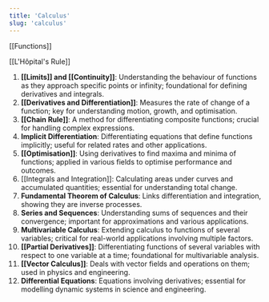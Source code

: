 ```yaml
---
title: 'Calculus'
slug: 'calculus'
---
```


[[Functions]]

[[L'Hôpital's Rule]]

1. **[[Limits]] and [[Continuity]]**: Understanding the behaviour of functions as they approach specific points or infinity; foundational for defining derivatives and integrals.
2. **[[Derivatives and Differentiation]]**: Measures the rate of change of a function; key for understanding motion, growth, and optimisation.
3. **[[Chain Rule]]**: A method for differentiating composite functions; crucial for handling complex expressions.
4. **Implicit Differentiation**: Differentiating equations that define functions implicitly; useful for related rates and other applications.
5. **[[Optimisation]]**: Using derivatives to find maxima and minima of functions; applied in various fields to optimise performance and outcomes.
6. [[Integrals and Integration]]: Calculating areas under curves and accumulated quantities; essential for understanding total change.
7. **Fundamental Theorem of Calculus**: Links differentiation and integration, showing they are inverse processes.
8. **Series and Sequences**: Understanding sums of sequences and their convergence; important for approximations and various applications.
9. **Multivariable Calculus**: Extending calculus to functions of several variables; critical for real-world applications involving multiple factors.
10. **[[Partial Derivatives]]**: Differentiating functions of several variables with respect to one variable at a time; foundational for multivariable analysis.
11. **[[Vector Calculus]]**: Deals with vector fields and operations on them; used in physics and engineering.
12. **Differential Equations**: Equations involving derivatives; essential for modelling dynamic systems in science and engineering.
